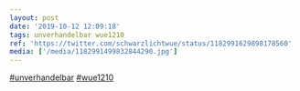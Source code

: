 ```yaml
---
layout: post
date: '2019-10-12 12:09:18'
tags: unverhandelbar wue1210
ref: 'https://twitter.com/schwarzlichtwue/status/1182991629898178560'
media: ['/media/1182991499832844290.jpg']
---
```

[#unverhandelbar](/t/unverhandelbar) [#wue1210](/t/wue1210) 